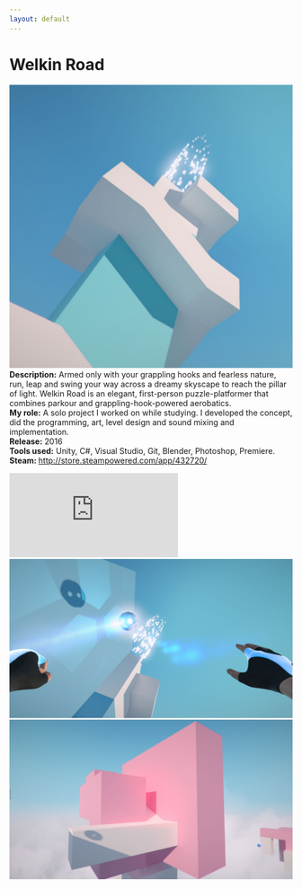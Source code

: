 ```yaml
---
layout: default
---
```

<div id="main">
    <div class="inner">
        <h1>Welkin Road</h1>
        <!-- <span class="image main"><img src="images/welkin_road/banner.jpg" alt="" /></span> -->
        <p>
        <span class="image right"><img src="images/welkin_road/main.jpg" alt="" /></span>
        <b>Description:</b> Armed only with your grappling hooks and fearless nature, run, leap and swing your way across a dreamy skyscape to reach the pillar of light. Welkin Road is an elegant, first-person puzzle-platformer that combines parkour and grappling-hook-powered aerobatics.<br>
        <b>My role:</b> A solo project I worked on while studying. I developed the concept, did the programming, art, level design and sound mixing and implementation.<br>
        <b>Release:</b> 2016<br>
        <b>Tools used:</b> Unity, C#, Visual Studio, Git, Blender, Photoshop, Premiere.<br>
        <b>Steam: </b><a href="http://store.steampowered.com/app/432720/">http://store.steampowered.com/app/432720/</a><br>
        </p>
        <iframe class="yt_container" src="https://www.youtube.com/embed/qgHTXnd7DS8" title="Welkin Road Trailer" frameborder="0" allow="accelerometer; autoplay; clipboard-write; encrypted-media; gyroscope; picture-in-picture; web-share" referrerpolicy="strict-origin-when-cross-origin" allowfullscreen></iframe>
        <div class="box alt">
            <div class="row gtr-uniform">
                <div class="col-6"><span class="image fit"><img src="images/welkin_road/screen_01.jpg" alt=""></span></div>
                <div class="col-6"><span class="image fit"><img src="images/welkin_road/screen_02.jpg" alt=""></span></div>
            </div>
        </div>
    </div>
</div>